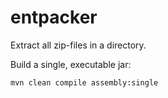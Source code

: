 # entpacker
Extract all zip-files in a directory. 

Build a single, executable jar:

```
mvn clean compile assembly:single
```
